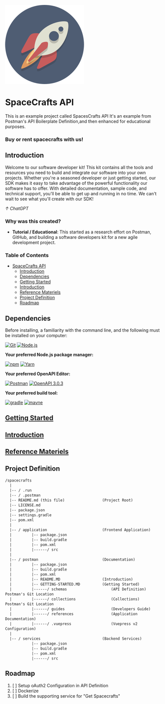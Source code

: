 <!-- HIDDEN MARKDOWN LINKS & IMAGES -->
![spacecraft.svg](postman/.vuepress/public/images/spacecraft-256x256.png)

[Git.ico]: https://img.shields.io/badge/git-F05032?style=for-the-badge&logo=git&logoColor=white
[Git.url]: https://git-scm.com/
[Node.ico]: https://img.shields.io/badge/Node-339933?style=for-the-badge&logo=nodedotjs&logoColor=white
[Node.url]: https://nodejs.org/
[NPM.ico]: https://img.shields.io/badge/npm-CB3837?style=for-the-badge&logo=npm&logoColor=white
[NPM.url]: https://docs.npmjs.com/about-npm
[Yarn.ico]: https://img.shields.io/badge/Yarn.js-2C8EBB?style=for-the-badge&logo=yarn&logoColor=white
[Yarn.url]: https://classic.yarnpkg.com/en/docs/usage
[swagger]: https://img.shields.io/badge/swagger-85EA2D?style=for-the-badge&logo=Swagger&logoColor=black
[swagger.url]: https://swagger.io/specification/
[openapi]: https://img.shields.io/badge/openapi-6BA539?style=for-the-badge&logo=openapiinitiative&logoColor=white
[openapi.url]: https://spec.openapis.org/oas/latest.html
[postman]: https://img.shields.io/badge/postman-FF6C37?style=for-the-badge&logo=Postman&logoColor=white
[postman.url]: https://www.postman.com/
[gradle]: https://img.shields.io/badge/gradle-02303A?style=for-the-badge&logo=gradle&logoColor=white
[gradle.url]: https://gradle.org/
[maven]: https://img.shields.io/badge/maven-C71A36?style=for-the-badge&logo=apachemaven&logoColor=white
[maven.url]: https://gradle.org/

# SpaceCrafts API #

This is an example project called SpacesCrafts API
It's an example from Postman's API Boilerplate Definition,and then enhanced for educational purposes.

<h3>Buy or rent spacecrafts with us!</h3>

## Introduction ##

Welcome to our software developer kit! This kit contains all the tools and resources you need to build and integrate our
software into your own projects. Whether you're a seasoned developer or just getting started, our SDK makes it easy to
take advantage of the powerful functionality our software has to offer. With detailed documentation, sample code, and
technical support, you'll be able to get up and running in no time. We can't wait to see what you'll create with our
SDK!

_&uarr; ChatGPT_

<h3>Why was this created?</h3>

- **Tutorial / Educational**: This started as a research effort on Postman, GitHub, and building
  a software developers kit for a new agile development project.

<h3>Table of Contents</h3>

<!-- TOC -->
* [SpaceCrafts API](#spacecrafts-api)
  * [Introduction](#introduction)
  * [Dependencies](#dependencies)
  * [Getting Started](#getting-started)
  * [Introduction](#introduction-1)
  * [Reference Materiels](#reference-materiels)
  * [Project Definition](#project-definition)
  * [Roadmap](#roadmap)
<!-- TOC -->

## Dependencies ##

Before installing, a familiarity with the command line, and the following must be
installed on your computer:

[![Git][Git.ico]][Git.url]
[![Node.js][Node.ico]][Node.url]

**Your preferred Node.js package manager:**

[![npm][NPM.ico]][NPM.url]
[![Yarn][Yarn.ico]][Yarn.url]

**Your preferred OpenAPI Editor:**

[![Postman][postman]][postman.url]
[![OpenAPI 3.0.3][swagger]][swagger.url]

**Your preferred build tool:**

[![gradle][gradle]][gradle.url]
[![mavne][maven]][maven.url]

## [Getting Started](postman/guides/GETTING-STARTED.md) ##
## [Introduction](postman/guides/README.md) ##
## [Reference Materiels](postman/references/README.md) ##

## Project Definition ##

    /spacecrafts
      |
      |-- / .run
      |-- / .postman
      |-- README.md (this file)                 (Project Root)
      |-- LICENSE.md
      |-- package.json                          
      |-- settings.gradle
      |-- pom.xml
      |
      |-- / application                         (Frontend Application)
      |         |-- package.json
      |         |-- build.gradle
      |         |-- pom.xml
      |         |------/ src
      |
      |-- / postman                             (Documentation)
      |         |-- package.json
      |         |-- build.gradle
      |         |-- pom.xml
      |         |-- README.MD                   (Introduction)
      |         |-- GETTING-STARTED.MD          (Getting Started)
      |         |------/ schemas                    (API Definition) Postman's Git Location
      |         |------/ collections                (Collections)  Postman's Git Location
      |         |------/ guides                     (Developers Guide) 
      |         |------/ references                 (Application Documentation)
      |         |------/ .vuepress                  (Vuepress v2 Configuration)  
      |
      |-- / services                            (Backend Services)
                |-- package.json
                |-- build.gradle
                |-- pom.xml
                |------/ src


## Roadmap ##

1. [ ] Setup oAuth2 Configuration in API Definition
2. [ ] Dockerize
3. [ ] Build the supporting service for "Get Spacecrafts" 



